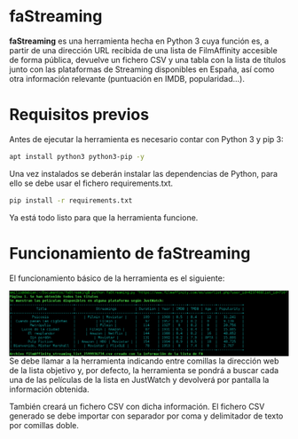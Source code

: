 # faStreaming

**faStreaming** es una herramienta hecha en Python 3 cuya función es, a partir de una dirección URL recibida de una lista de FilmAffinity accesible de forma pública, devuelve un fichero CSV y una tabla con la lista de títulos junto con las plataformas de Streaming disponibles en España, así como otra información relevante (puntuación en IMDB, popularidad...). 

Requisitos previos
======

Antes de ejecutar la herramienta es necesario contar con Python 3 y pip 3:

```bash
apt install python3 python3-pip -y
```

Una vez instalados se deberán instalar las dependencias de Python, para ello se debe usar el fichero requirements.txt.

```bash
pip install -r requirements.txt
```

Ya está todo listo para que la herramienta funcione.

Funcionamiento de faStreaming
======

El funcionamiento básico de la herramienta es el siguiente:

<p align="center">
<img src="Images/001.png"
	alt="First"
	style="float: left; margin-right: 10px;" />
</p>

Se debe llamar a la herramienta indicando entre comillas la dirección web de la lista objetivo y, por defecto, la herramienta se pondrá a buscar cada una de las películas de la lista en JustWatch y devolverá por pantalla la información obtenida. 

También creará un fichero CSV con dicha información. El fichero CSV generado se debe importar con separador por coma y delimitador de texto por comillas doble. 